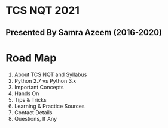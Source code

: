 #  TCS NQT 2021
## Presented By Samra Azeem (2016-2020) 

# Road Map

1. About TCS NQT and Syllabus
2. Python 2.7 vs Python 3.x
3. Important Concepts
4. Hands On
5. Tips & Tricks
6. Learning & Practice Sources
7. Contact Details
8. Questions, If Any


